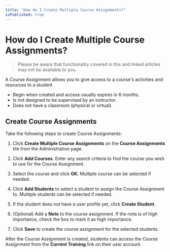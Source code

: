 ```yaml
---
title: "How do I Create Multiple Course Assignments?"
isPublished: true
---
```


# How do I Create Multiple Course Assignments?

> Please be aware that functionality covered in this and linked articles may not be available to you.

A Course Assignment allows you to give access to a course's activities and resources to a student. 

- Begin when created and access usually expires in 6 months.
- Is not designed to be supervised by an instructor.
- Does not have a classroom (physical or virtual).

## Create Course Assignments 

Take the following steps to create Course Assignments:

1. Click **Create Multiple Course Assignments** on the **Course Assignments** tile from the Administration page. 

1. Click **Add Courses**. Enter any search criteria to find the course you wish to use for the Course Assignment. 

1. Select the course and click **OK**. Multiple course can be selected if needed. 

1. Click **Add Students** to select a student to assign the Course Assignment to. Multiple students can be selected if needed. 

1. If the student does not have a user profile yet, click **Create Student**. 

1. (Optional) Add a **Note** to the course assignment. If the note is of high importance, check the box to mark it as high importance. 

1. Click **Save** to create the course assignment for the selected students. 

After the Course Assignment is created, students can access the Course Assignment from the **Current Training** link on their user account. 
